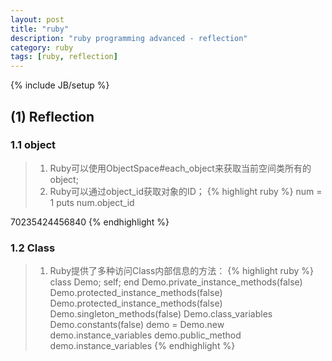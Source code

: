 ```yaml
---
layout: post
title: "ruby"
description: "ruby programming advanced - reflection"
category: ruby
tags: [ruby, reflection]
---
```

{% include JB/setup %}


## (1) Reflection
### 1.1 object
> 1. Ruby可以使用ObjectSpace#each_object来获取当前空间类所有的object;
> 2. Ruby可以通过object_id获取对象的ID；
{% highlight ruby %}
num = 1
puts num.object_id

>>>>
70235424456840
{% endhighlight %}

### 1.2 Class
> 1. Ruby提供了多种访问Class内部信息的方法：
{% highlight ruby %}
class Demo; self; end
Demo.private_instance_methods(false)
Demo.protected_instance_methods(false)
Demo.protected_instance_methods(false)
Demo.singleton_methods(false)
Demo.class_variables
Demo.constants(false)
demo = Demo.new
demo.instance_variables
demo.public_method
demo.instance_variables
{% endhighlight %}
